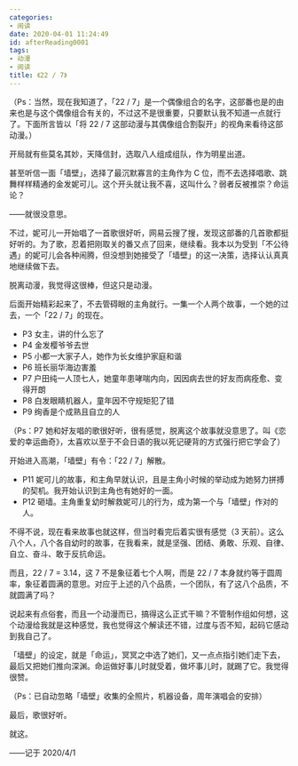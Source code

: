 ```yaml
---
categories:
- 阅读
date: 2020-04-01 11:24:49
id: afterReading0001
tags:
- 动漫
- 阅读
title: 《22 / 7》
---
```


（Ps：当然，现在我知道了，「22 / 7」是一个偶像组合的名字，这部番也是的由来也是与这个偶像组合有关的，不过这不是很重要，只要默认我不知道一点就行了。下面所言皆以「将 22 / 7 这部动漫与其偶像组合割裂开」的视角来看待这部动漫。）

开局就有些莫名其妙，天降信封，选取八人组成组队，作为明星出道。

甚至听信一面「墙壁」，选择了最沉默寡言的主角作为 C 位，而不去选择唱歌、跳舞样样精通的金发妮可儿。这个开头就让我不喜，这叫什么？弱者反被推崇？命运论？

——就很没意思。

不过，妮可儿一开始唱了一首歌很好听，网易云搜了搜，发现这部番的几首歌都挺好听的。为了歌，忍着把刚取关的番又点了回来，继续看。我本以为受到「不公待遇」的妮可儿会各种闹腾，但没想到她接受了「墙壁」的这一决策，选择认认真真地继续做下去。

脱离动漫，我觉得这很棒，但这只是动漫。

后面开始精彩起来了，不去管碍眼的主角就行。一集一个人两个故事，一个她的过去，一个「22 / 7」的现在。

- P3 女主，讲的什么忘了
- P4 金发樱爷爷去世
- P5 小都一大家子人，她作为长女维护家庭和谐
- P6 班长丽华海边害羞
- P7 户田纯一人顶七人，她童年患哮喘内向，因因病去世的好友而病痊愈、变得开朗
- P8 白发眼睛机器人，童年因不守规矩犯了错
- P9 绚香是个成熟且自立的人

<!-- more -->

（Ps：P7 她和好友唱的歌很好听，很有感觉，脱离这个故事就没意思了。叫《恋爱的幸运曲奇》，太喜欢以至于不会日语的我以死记硬背的方式强行把它学会了）

开始进入高潮，「墙壁」有令：「22 / 7」解散。

- P11 妮可儿的故事，和主角早就认识，且是主角小时候的举动成为她努力拼搏的契机。我开始认识到主角也有她好的一面。
- P12 砸墙。主角重复幼时解救妮可儿的行为，成为第一个与「墙壁」作对的人。

不得不说，现在看来故事也就这样，但当时看完后着实很有感觉（3 天前）。这么八个人，八个各自幼时的故事，在我看来，就是坚强、团结、勇敢、乐观、自律、自立、奋斗、敢于反抗命运。

而且，22 / 7 = 3.14，这 7 不是象征着七个人啊，而是 22 / 7 本身就约等于圆周率，象征着圆满的意思。对应于上述的八个品质，一个团队，有了这八个品质，不就圆满了吗？

说起来有点俗套，而且一个动漫而已，搞得这么正式干嘛？不管制作组如何想，这个动漫给我就是这种感觉，我也觉得这个解读还不错，过度与否不知，起码它感动到我自己了。

「墙壁」的设定，就是「命运」，冥冥之中选了她们，又一点点指引她们走下去，最后又把她们推向深渊。命运做好事儿时就受着，做坏事儿时，就踢了它。我觉得很赞。

（Ps：已自动忽略「墙壁」收集的全照片，机器设备，周年演唱会的安排）

最后，歌很好听。

就这。

——记于 2020/4/1
